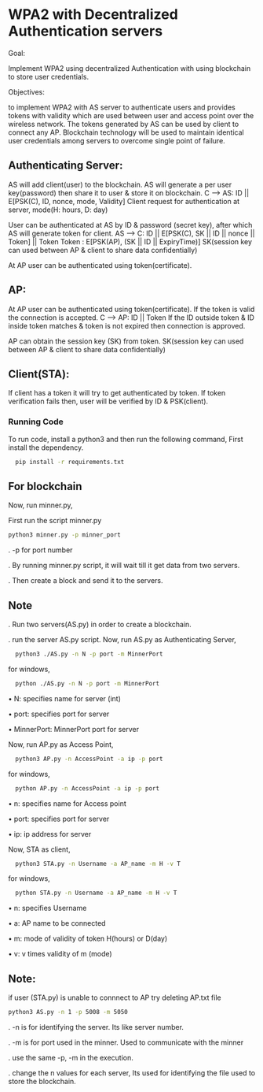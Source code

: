 
# WPA2 with Decentralized Authentication servers

Goal: 

Implement WPA2 using decentralized Authentication with using blockchain to store user credentials.


Objectives: 

to implement WPA2 with AS server to authenticate users and provides tokens with validity which are used between user and access point over the wireless network.
The tokens generated by AS can be used by client to connect any AP.
Blockchain technology will be used to maintain identical user credentials among servers to overcome single point of failure.


## Authenticating Server: 
AS will add client(user) to the blockchain. AS will generate a per user key(password) then share it to user &  store it on blockchain. 
C –> AS:		ID || E[PSK(C), ID, nonce, mode, Validity]
Client request for authentication at server, mode(H: hours, D: day)

User can be authenticated at AS by ID & password (secret key), after which AS will generate token for client.
AS –> C:		ID || E[PSK(C), SK || ID || nonce || Token] || Token
Token : 			E[PSK(AP), (SK || ID || ExpiryTime)]
SK(session key can used between AP & client to share data confidentially)

At AP user can be authenticated using token(certificate).


## AP: 
At AP user can be authenticated using token(certificate). If the token is valid the connection is accepted.
C –> AP:		ID ||  Token
If the ID outside token & ID inside token matches & token is not expired then connection is approved.

AP can obtain the session key (SK) from token.
SK(session key can used between AP & client to share data confidentially)

## Client(STA):

If client has a token it will try to get authenticated by token.
If token verification fails then, user will be verified by ID & PSK(client).




### Running Code

To run code, install a python3 and then run the following command,
First install the dependency. 
```bash
  pip install -r requirements.txt
```

## For blockchain
Now, run minner.py,

First run the script minner.py 
```bash
python3 minner.py -p minner_port
```
. -p for port number

. By running minner.py script, it will wait till it get data from two servers.

. Then create a block and send it to the servers.
## Note
. Run two servers(AS.py) in order to create a blockchain.

. run the server AS.py script.
Now, run AS.py as Authenticating Server,
```bash
  python3 ./AS.py -n N -p port -m MinnerPort
```
for windows,

```bash
  python ./AS.py -n N -p port -m MinnerPort
```
• N: specifies name for server (int)

• port: specifies port for server

• MinnerPort:  MinnerPort port for server


Now, run AP.py as Access Point,
```bash
  python3 AP.py -n AccessPoint -a ip -p port

```
for windows,

```bash
  python AP.py -n AccessPoint -a ip -p port
```
• n: specifies name for Access point

• port: specifies port for server

• ip:  ip address for server


Now, STA as client,
```bash
  python3 STA.py -n Username -a AP_name -m H -v T

```
for windows,

```bash
  python STA.py -n Username -a AP_name -m H -v T
```
• n: specifies Username

• a: AP name to be connected

• m: mode of validity of token H(hours) or D(day)

• v: v times validity of m (mode)

## Note:

if user (STA.py) is unable to connnect to AP try deleting AP.txt file 





```bash
python3 AS.py -n 1 -p 5008 -m 5050
```
. -n is for identifying the server. Its like server number.

. -m is for port used in the minner. Used to communicate with the minner

. use the same -p, -m in the execution.

. change the n values for each server, Its used for identifying the file used to store the blockchain.

